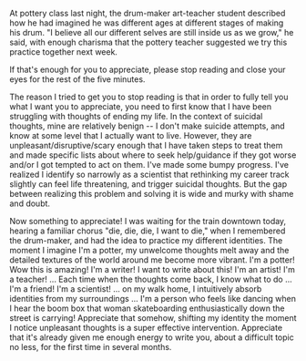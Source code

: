 At pottery class last night, the drum-maker art-teacher student described how he had imagined he was different ages at different stages of making his drum.  "I believe all our different selves are still inside us as we grow," he said, with enough charisma that the pottery teacher suggested we try this practice together next week. 

If that's enough for you to appreciate, please stop reading and close your eyes for the rest of the five minutes. 

The reason I tried to get you to stop reading is that in order to fully tell you what I want you to appreciate, you need to first know that I have been struggling with thoughts of ending my life. In the context of suicidal thoughts, mine are relatively benign -- I don't make suicide attempts, and know at some level that I actually want to live.  However, they are unpleasant/disruptive/scary enough that I have taken steps to treat them and made specific lists about where to seek help/guidance if they got worse and/or I got tempted to act on them.  I've made some bumpy progress.  I've realized I identify so narrowly as a scientist that rethinking my career track slightly can feel life threatening, and trigger suicidal thoughts.  But the gap between realizing this problem and solving it is wide and murky with shame and doubt. 

Now something to appreciate! I was waiting for the train downtown today, hearing a familiar chorus "die, die, die, I want to die," when I remembered the drum-maker, and had the idea to practice my different identities.  The moment I imagine I'm a potter, my unwelcome thoughts melt away and the detailed textures of the world around me become more vibrant.  I'm a potter! Wow this is amazing! I'm a writer! I want to write about this! I'm an artist! I'm a teacher! ... Each time when the thoughts come back, I know what to do ... I'm a friend! I'm a scientist! ... on my walk home, I intuitively absorb identities from my surroundings ... I'm a person who feels like dancing when I hear the boom box that woman skateboarding enthusiastically down the street is carrying! Appreciate that somehow, shifting my identity the moment I notice unpleasant thoughts is a super effective intervention.  Appreciate that it's already given me enough energy to write you, about a difficult topic no less, for the first time in several months. 
